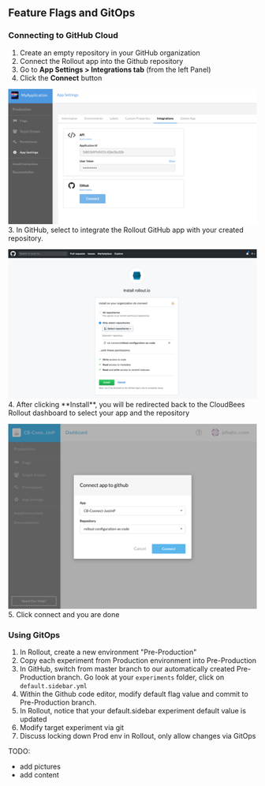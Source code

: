 ## Feature Flags and GitOps
### Connecting to GitHub Cloud
1. Create an empty repository in your GitHub organization
2. Connect the Rollout app into the Github repository
  1. Go to **App Settings > Integrations tab** (from the left Panel)
  2. Click the **Connect** button
  <p><img src="images/app-integrations.png" />
3. In GitHub, select to integrate the Rollout GitHub app with your created repository.
<p><img src="images/github-app.png" />
4. After clicking **Install**, you will be redirected back to the CloudBees Rollout dashboard to select your app and the repository
<p><img src="images/github-rollout-confirmation.png" />
5. Click connect and you are done

### Using GitOps
1. In Rollout, create a new environment "Pre-Production"
2. Copy each experiment from Production environment into Pre-Production
3. In GitHub, switch from master branch to our automatically created Pre-Production branch. Go look at your `experiments` folder, click on `default.sidebar.yml`
4. Within the Github code editor, modify default flag value and commit to Pre-Production branch.
5. In Rollout, notice that your default.sidebar experiment default value is updated
6. Modify target experiment via git
7. Discuss locking down Prod env in Rollout, only allow changes via GitOps


TODO:
* add pictures
* add content
